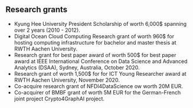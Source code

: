 ## Research grants
- Kyung Hee University President Scholarship of worth 6,000$ spanning over 2 years (2010 - 2012).
- Digital Ocean Cloud Computing Research grant of worth 960$ for hosting computing infrastructure for bachelor and master thesis at RWTH Aachen University.
- Research grant for best paper award of worth 500$ for best paper award at IEEE International Conference on Data Science and Advanced Analytics (DSAA), Sydney, Australia, October 2020.
- Research grant of worth 1,500$ for for ICT Young Researcher award at RWTH Aachen University, November 2020.
- Co-acquire research grant of NFDI4DataScience ow worth 20M EUR.
- Co-acquirer of BMBF grant of worth 5M EUR for the German-French joint project Crypto4GraphAI project.
